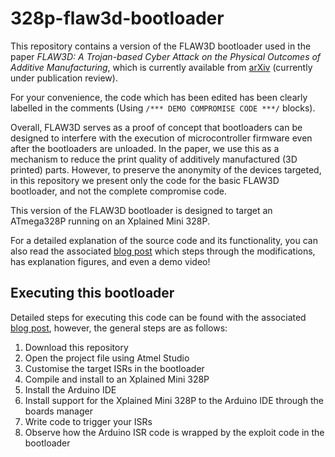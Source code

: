 # 328p-flaw3d-bootloader

This repository contains a version of the FLAW3D bootloader used in the paper _FLAW3D: A Trojan-based Cyber Attack on the Physical Outcomes of Additive Manufacturing_, which is currently available from [arXiv](https://arxiv.org/abs/2104.09562) (currently under publication review). 

For your convenience, the code which has been edited has been clearly labelled in the comments (Using `/*** DEMO COMPROMISE CODE ***/` blocks). 

Overall, FLAW3D serves as a proof of concept that bootloaders can be designed to interfere with the execution of microcontroller firmware even after the bootloaders are unloaded. In the paper, we use this as a mechanism to reduce the print quality of additively manufactured (3D printed) parts. However, to preserve the anonymity of the devices targeted, in this repository we present only the code for the basic FLAW3D bootloader, and not the complete compromise code. 

This version of the FLAW3D bootloader is designed to target an ATmega328P running on an Xplained Mini 328P.

For a detailed explanation of the source code and its functionality, you can also read the associated [blog post](https://01001000.xyz/2021-04-21-Hiding-a-Trojan-in-an-AVR-Arduino-Bootloader/) which steps through the modifications, has explanation figures, and even a demo video!

## Executing this bootloader

Detailed steps for executing this code can be found with the associated [blog post](https://01001000.xyz/2021-04-21-Hiding-a-Trojan-in-an-AVR-Arduino-Bootloader/), however, the general steps are as follows:
1. Download this repository
2. Open the project file using Atmel Studio
3. Customise the target ISRs in the bootloader
4. Compile and install to an Xplained Mini 328P
5. Install the Arduino IDE
6. Install support for the Xplained Mini 328P to the Arduino IDE through the boards manager
7. Write code to trigger your ISRs
8. Observe how the Arduino ISR code is wrapped by the exploit code in the bootloader
